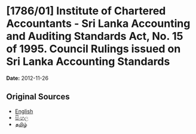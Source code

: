 # [1786/01] Institute of Chartered Accountants - Sri Lanka Accounting and Auditing Standards Act, No. 15 of 1995. Council Rulings issued on Sri Lanka Accounting Standards

**Date:** 2012-11-26

## Original Sources

- [English](https://documents.gov.lk/view/extra-gazettes/2012/11/1786-01_E.pdf)
- [සිංහල](https://documents.gov.lk/view/extra-gazettes/2012/11/1786-01_S.pdf)
- [தமிழ்](https://documents.gov.lk/view/extra-gazettes/2012/11/1786-01_T.pdf)
